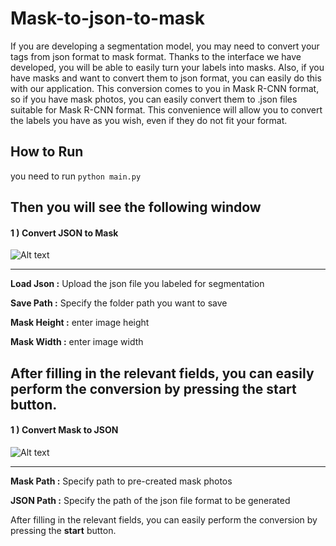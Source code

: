 # Mask-to-json-to-mask

If you are developing a segmentation model, you may need to convert your tags from json format to mask format.
Thanks to the interface we have developed, you will be able to easily turn your labels into masks.
Also, if you have masks and want to convert them to json format, you can easily do this with our application.
This conversion comes to you in Mask R-CNN format, so if you have mask photos, you can easily convert them to .json files suitable for Mask R-CNN format.
This convenience will allow you to convert the labels you have as you wish, even if they do not fit your format.

## How to Run
you need to run `python main.py`

Then you will see the following window
---
#### 1 ) Convert JSON to Mask

![Alt text](https://github.com/MehmetOKUYAR/Mask-to-json-to-mask/blob/main/images/jsontomask.jpg?raw=true "main window")

___
 **Load Json :**  Upload the json file you labeled for segmentation 

 **Save Path :**  Specify the folder path you want to save 

 **Mask Height :**  enter image height 

 **Mask Width :**  enter image width 

After filling in the relevant fields, you can easily perform the conversion by pressing the **start** button.
---
#### 1 ) Convert Mask to JSON

![Alt text](https://github.com/g180900073/Mask-to-json-to-mask/blob/main/images/masktojson.jpg?raw=true "main window")

___
**Mask Path :**  Specify path to pre-created mask photos 

 **JSON Path :**  Specify the path of the json file format to be generated 

After filling in the relevant fields, you can easily perform the conversion by pressing the **start** button.
